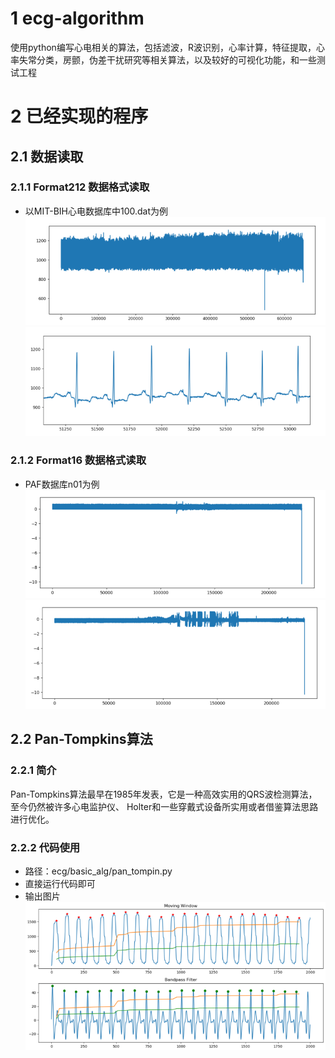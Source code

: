 # 1 ecg-algorithm
使用python编写心电相关的算法，包括滤波，R波识别，心率计算，特征提取，心率失常分类，房颤，伪差干扰研究等相关算法，以及较好的可视化功能，和一些测试工程

# 2 已经实现的程序
## 2.1 数据读取
### 2.1.1 Format212 数据格式读取
- 以MIT-BIH心电数据库中100.dat为例
![img.png](img/img1.png)
![img.png](img/img2.png)
### 2.1.2 Format16 数据格式读取
- PAF数据库n01为例
![img.png](img/img3.png)
![img_1.png](img/img4.png)
## 2.2 Pan-Tompkins算法
### 2.2.1 简介
Pan-Tompkins算法最早在1985年发表，它是一种高效实用的QRS波检测算法，至今仍然被许多心电监护仪、
Holter和一些穿戴式设备所实用或者借鉴算法思路进行优化。
### 2.2.2 代码使用
- 路径：ecg/basic_alg/pan_tompin.py
- 直接运行代码即可
- 输出图片
![img_1.png](img/img5.png)